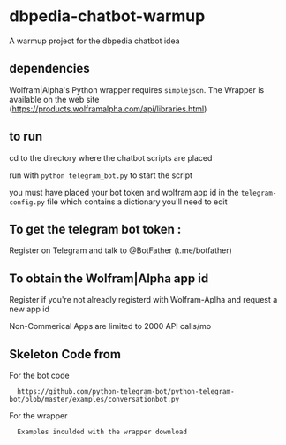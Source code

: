 # dbpedia-chatbot-warmup
  A warmup project for the dbpedia chatbot idea
## dependencies
  Wolfram|Alpha's Python wrapper requires `simplejson`.
  The Wrapper is  available on the web site (https://products.wolframalpha.com/api/libraries.html)

## to run 
  cd to the directory where the chatbot scripts are placed

  run with `python telegram_bot.py` to start the script

  you must have placed your bot token and wolfram app id in the `telegram-config.py` file
  which contains a dictionary you'll need to edit

## To get the telegram bot token :

  Register on Telegram and talk to @BotFather (t.me/botfather)

## To obtain the Wolfram|Alpha app id

 Register if you're not alreadly registerd with Wolfram-Aplha and request a new app id

 Non-Commerical Apps are limited to 2000 API calls/mo

## Skeleton Code from

  For the bot code
      
      https://github.com/python-telegram-bot/python-telegram-bot/blob/master/examples/conversationbot.py
  
  For the wrapper
      
      Examples inculded with the wrapper download
